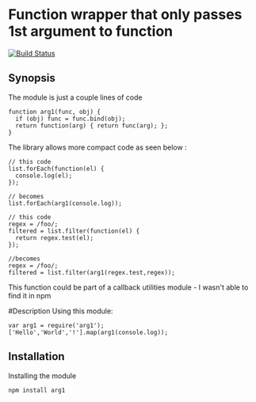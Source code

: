 Function wrapper that only passes 1st argument to function
==
[![Build Status](https://travis-ci.org/ogt/arg1.png)](https://travis-ci.org/ogt/arg1)

## Synopsis
The module is just a couple lines of code

    function arg1(func, obj) {
      if (obj) func = func.bind(obj);
      return function(arg) { return func(arg); };
    }

The library allows more compact code as seen below :
```
// this code
list.forEach(function(el) {
  console.log(el);
});

// becomes
list.forEach(arg1(console.log));

// this code
regex = /foo/;
filtered = list.filter(function(el) {
  return regex.test(el);
});

//becomes
regex = /foo/;
filtered = list.filter(arg1(regex.test,regex));
```
This function could be part of a callback utilities module - I wasn't able to find it in npm

#Description
Using this module:
```
var arg1 = require('arg1');
['Hello','World','!'].map(arg1(console.log));
```

## Installation 

Installing the module

    npm install arg1

